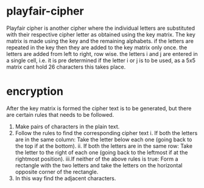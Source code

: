 # playfair-cipher

Playfair cipher is another cipher where the individual letters are substituted with their respective cipher letter as obtained using the key matrix.
The key matrix is made using the key and the remaining alphabets. if the letters are repeated in the key then they are added to the key matrix only once. the letters are added from left to right, row wise. the letters i and j are entered in a single cell, i.e. it is pre determined if the letter i or j is to be used, as a 5x5 matrix cant hold 26 characters this takes place.

# encryption
After the key matrix is formed the cipher text is to be generated, but there are certain rules that needs to be followed.
  1. Make pairs of characters in the plain text.
  2. Follow the rules to find the corresponding cipher text
    i.  If both the letters are in the same column: Take the letter below each one (going back to the top if at the bottom).
    ii. If both the letters are in the same row: Take the letter to the right of each one (going back to the leftmost if at the rightmost position).
    iii.If neither of the above rules is true: Form a rectangle with the two letters and take the letters on the horizontal opposite corner of the rectangle.
  3. In this way find the adjacent characters.
 
